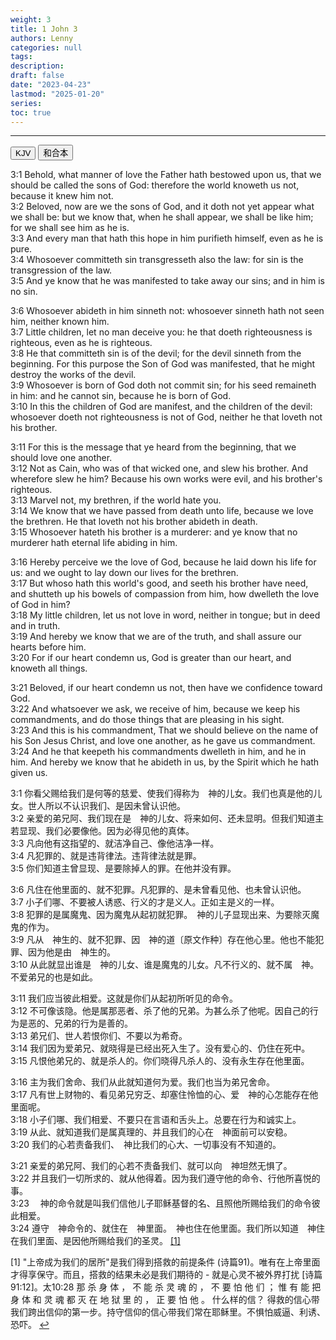 ```yaml
---
weight: 3
title: 1 John 3
authors: Lenny
categories: null
tags: 
description: 
draft: false
date: "2023-04-23"
lastmod: "2025-01-20"
series:
toc: true
---
```



<!--more-->
---

<!-- Tab links -->
<div class="tab">
  <button class="tablinks active" onclick="tablabel(event, 'english')">KJV</button>
  <button class="tablinks" onclick="tablabel(event, 'chinese')">和合本</button>
  
</div>

<!-- Tab content -->
<div id="english" class="tabcontent" >

3:1 Behold, what manner of love the Father hath bestowed upon us, that we should be called the sons of God: therefore the world knoweth us not, because it knew him not.  
3:2 Beloved, now are we the sons of God, and it doth not yet appear what we shall be: but we know that, when he shall appear, we shall be like him; for we shall see him as he is.  
3:3 And every man that hath this hope in him purifieth himself, even as he is pure.  
3:4 Whosoever committeth sin transgresseth also the law: for sin is the transgression of the law.  
3:5 And ye know that he was manifested to take away our sins; and in him is no sin.  

3:6 Whosoever abideth in him sinneth not: whosoever sinneth hath not seen him, neither known him.  
3:7 Little children, let no man deceive you: he that doeth righteousness is righteous, even as he is righteous.  
3:8 He that committeth sin is of the devil; for the devil sinneth from the beginning. For this purpose the Son of God was manifested, that he might destroy the works of the devil.  
3:9 Whosoever is born of God doth not commit sin; for his seed remaineth in him: and he cannot sin, because he is born of God.  
3:10 In this the children of God are manifest, and the children of the devil: whosoever doeth not righteousness is not of God, neither he that loveth not his brother.  

3:11 For this is the message that ye heard from the beginning, that we should love one another.  
3:12 Not as Cain, who was of that wicked one, and slew his brother. And wherefore slew he him? Because his own works were evil, and his brother's righteous.  
3:13 Marvel not, my brethren, if the world hate you.  
3:14 We know that we have passed from death unto life, because we love the brethren. He that loveth not his brother abideth in death.  
3:15 Whosoever hateth his brother is a murderer: and ye know that no murderer hath eternal life abiding in him.  

3:16 Hereby perceive we the love of God, because he laid down his life for us: and we ought to lay down our lives for the brethren.  
3:17 But whoso hath this world's good, and seeth his brother have need, and shutteth up his bowels of compassion from him, how dwelleth the love of God in him?  
3:18 My little children, let us not love in word, neither in tongue; but in deed and in truth.  
3:19 And hereby we know that we are of the truth, and shall assure our hearts before him.  
3:20 For if our heart condemn us, God is greater than our heart, and knoweth all things.  

3:21 Beloved, if our heart condemn us not, then have we confidence toward God.  
3:22 And whatsoever we ask, we receive of him, because we keep his commandments, and do those things that are pleasing in his sight.  
3:23 And this is his commandment, That we should believe on the name of his Son Jesus Christ, and love one another, as he gave us commandment.  
3:24 And he that keepeth his commandments dwelleth in him, and he in him. And hereby we know that he abideth in us, by the Spirit which he hath given us.  

</div>

<div id="chinese" class="tabcontent" style="display:block">

3:1 你看父赐给我们是何等的慈爱、使我们得称为　神的儿女。我们也真是他的儿女。世人所以不认识我们、是因未曾认识他。  
3:2 亲爱的弟兄阿、我们现在是　神的儿女、将来如何、还未显明。但我们知道主若显现、我们必要像他。因为必得见他的真体。  
3:3 凡向他有这指望的、就洁净自己、像他洁净一样。  
3:4 凡犯罪的、就是违背律法。违背律法就是罪。  
3:5 你们知道主曾显现、是要除掉人的罪。在他并没有罪。  

3:6 凡住在他里面的、就不犯罪。凡犯罪的、是未曾看见他、也未曾认识他。  
3:7 小子们哪、不要被人诱惑、行义的才是义人。正如主是义的一样。  
3:8 犯罪的是属魔鬼、因为魔鬼从起初就犯罪。　神的儿子显现出来、为要除灭魔鬼的作为。  
3:9 凡从　神生的、就不犯罪、因　神的道〔原文作种〕存在他心里。他也不能犯罪、因为他是由　神生的。  
3:10 从此就显出谁是　神的儿女、谁是魔鬼的儿女。凡不行义的、就不属　神。不爱弟兄的也是如此。  

3:11 我们应当彼此相爱。这就是你们从起初所听见的命令。  
3:12 不可像该隐。他是属那恶者、杀了他的兄弟。为甚么杀了他呢。因自己的行为是恶的、兄弟的行为是善的。  
3:13 弟兄们、世人若恨你们、不要以为希奇。  
3:14 我们因为爱弟兄、就晓得是已经出死入生了。没有爱心的、仍住在死中。  
3:15 凡恨他弟兄的、就是杀人的。你们晓得凡杀人的、没有永生存在他里面。  

3:16 主为我们舍命、我们从此就知道何为爱。我们也当为弟兄舍命。  
3:17 凡有世上财物的、看见弟兄穷乏、却塞住怜恤的心、爱　神的心怎能存在他里面呢。  
3:18 小子们哪、我们相爱、不要只在言语和舌头上。总要在行为和诚实上。  
3:19 从此、就知道我们是属真理的、并且我们的心在　神面前可以安稳。  
3:20 我们的心若责备我们、　神比我们的心大、一切事没有不知道的。  

3:21 亲爱的弟兄阿、我们的心若不责备我们、就可以向　神坦然无惧了。  
3:22 并且我们一切所求的、就从他得着。因为我们遵守他的命令、行他所喜悦的事。  
3:23 　神的命令就是叫我们信他儿子耶稣基督的名、且照他所赐给我们的命令彼此相爱。  
3:24 遵守　神命令的、就住在　神里面。　神也住在他里面。我们所以知道　神住在我们里面、是因他所赐给我们的圣灵。  <a id="1_ref" href = "#1">[1]</a>

<p id="1">[1] "上帝成为我们的居所"是我们得到搭救的前提条件 (诗篇91)。唯有在上帝里面才得享保守。而且，搭救的结果未必是我们期待的 - 就是心灵不被外界打扰 [诗篇91:12]。太10:28 
那 杀 身 体 ， 不 能 杀 灵 魂 的 ， 不 要 怕 他 们 ； 惟 有 能 把 身 体 和 灵 魂 都 灭 在 地 狱 里 的 ， 正 要 怕 他 。  
什么样的信？  得救的信心带我们跨出信仰的第一步。持守信仰的信心带我们常在耶稣里。不惧怕威逼、利诱、恐吓。
<a href="#1_ref">&#8617;</a></p>

</div>